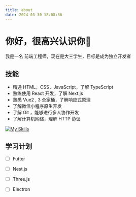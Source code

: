 ```yaml
---
title: about
date: 2024-03-30 18:08:36
---
```




# 你好，很高兴认识你👋

我是一名 前端工程师，现在是大三学生，目标是成为独立开发者



## 技能

- 精通 HTML，CSS，JavaScript，了解 TypeScript
- 熟练使用 React 开发，了解 Next.js
- 熟悉 Vue2 , 3 全家桶，了解响应式原理
- 了解微信小程序原生开发
- 了解 Git ，能够进行多人协作开发
- 了解计算机网络，理解 HTTP 协议

[![My Skills](https://skillicons.dev/icons?i=js,html,css,ableton,au,git,js,mysql,nextjs,mongodb,nodejs,ps,pinia,react,vue)](https://skillicons.dev)



## 学习计划

- [ ] Futter
- [ ] Nest.js
- [ ] Three.js
- [ ] Electron


